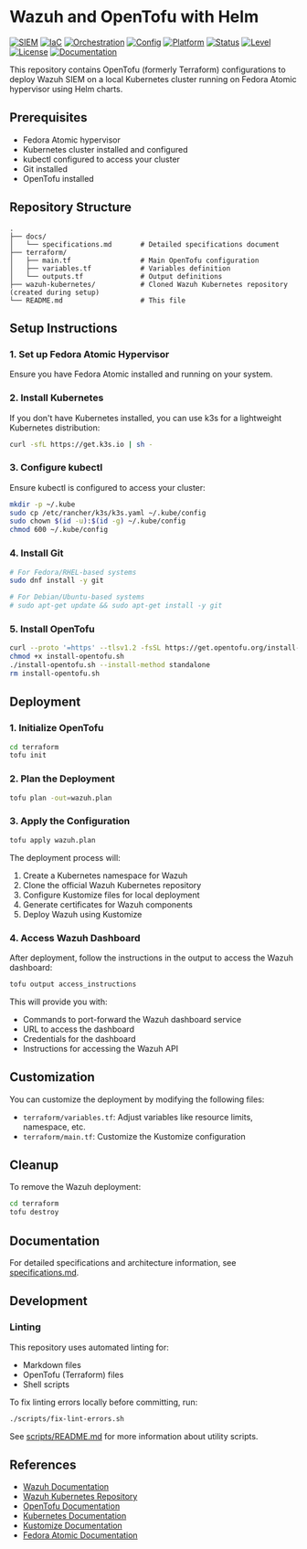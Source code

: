 # Wazuh and OpenTofu with Helm

[![SIEM](https://img.shields.io/badge/SIEM-Wazuh-blue?style=for-the-badge&logo=wazuh)](https://wazuh.com/)
[![IaC](https://img.shields.io/badge/IaC-OpenTofu-844FBA?style=for-the-badge&logo=terraform)](https://opentofu.org/)
[![Orchestration](https://img.shields.io/badge/orchestration-Kubernetes-326CE5?style=for-the-badge&logo=kubernetes)](https://kubernetes.io/)
[![Config](https://img.shields.io/badge/config-Helm-0F1689?style=for-the-badge&logo=helm)](https://helm.sh/)
[![Platform](https://img.shields.io/badge/platform-Fedora%20Atomic-294172?style=for-the-badge&logo=fedora)](https://fedoraproject.org/atomic/)
[![Status](https://img.shields.io/badge/status-development-yellow?style=for-the-badge&logo=github)](https://github.com/RyansOpenSauceRice/Wazuh-and-OpenTofu-with-Helm)
[![Level](https://img.shields.io/badge/level-entry-green?style=for-the-badge)](https://github.com/RyansOpenSauceRice/Wazuh-and-OpenTofu-with-Helm)
[![License](https://img.shields.io/github/license/RyansOpenSauceRice/Wazuh-and-OpenTofu-with-Helm?color=blue&style=for-the-badge)](https://github.com/RyansOpenSauceRice/Wazuh-and-OpenTofu-with-Helm/blob/main/LICENSE)
[![Documentation](https://img.shields.io/badge/docs-markdown-green?style=for-the-badge&logo=markdown)](https://github.com/RyansOpenSauceRice/Wazuh-and-OpenTofu-with-Helm/tree/main/docs)

This repository contains OpenTofu (formerly Terraform) configurations to deploy Wazuh SIEM on a local Kubernetes cluster running on Fedora Atomic hypervisor using Helm charts.

## Prerequisites

- Fedora Atomic hypervisor
- Kubernetes cluster installed and configured
- kubectl configured to access your cluster
- Git installed
- OpenTofu installed

## Repository Structure

```
.
├── docs/
│   └── specifications.md       # Detailed specifications document
├── terraform/
│   ├── main.tf                 # Main OpenTofu configuration
│   ├── variables.tf            # Variables definition
│   └── outputs.tf              # Output definitions
├── wazuh-kubernetes/           # Cloned Wazuh Kubernetes repository (created during setup)
└── README.md                   # This file
```

## Setup Instructions

### 1. Set up Fedora Atomic Hypervisor

Ensure you have Fedora Atomic installed and running on your system.

### 2. Install Kubernetes

If you don't have Kubernetes installed, you can use k3s for a lightweight Kubernetes distribution:

```bash
curl -sfL https://get.k3s.io | sh -
```

### 3. Configure kubectl

Ensure kubectl is configured to access your cluster:

```bash
mkdir -p ~/.kube
sudo cp /etc/rancher/k3s/k3s.yaml ~/.kube/config
sudo chown $(id -u):$(id -g) ~/.kube/config
chmod 600 ~/.kube/config
```

### 4. Install Git

```bash
# For Fedora/RHEL-based systems
sudo dnf install -y git

# For Debian/Ubuntu-based systems
# sudo apt-get update && sudo apt-get install -y git
```

### 5. Install OpenTofu

```bash
curl --proto '=https' --tlsv1.2 -fsSL https://get.opentofu.org/install-opentofu.sh -o install-opentofu.sh
chmod +x install-opentofu.sh
./install-opentofu.sh --install-method standalone
rm install-opentofu.sh
```

## Deployment

### 1. Initialize OpenTofu

```bash
cd terraform
tofu init
```

### 2. Plan the Deployment

```bash
tofu plan -out=wazuh.plan
```

### 3. Apply the Configuration

```bash
tofu apply wazuh.plan
```

The deployment process will:
1. Create a Kubernetes namespace for Wazuh
2. Clone the official Wazuh Kubernetes repository
3. Configure Kustomize files for local deployment
4. Generate certificates for Wazuh components
5. Deploy Wazuh using Kustomize

### 4. Access Wazuh Dashboard

After deployment, follow the instructions in the output to access the Wazuh dashboard:

```bash
tofu output access_instructions
```

This will provide you with:
- Commands to port-forward the Wazuh dashboard service
- URL to access the dashboard
- Credentials for the dashboard
- Instructions for accessing the Wazuh API

## Customization

You can customize the deployment by modifying the following files:

- `terraform/variables.tf`: Adjust variables like resource limits, namespace, etc.
- `terraform/main.tf`: Customize the Kustomize configuration

## Cleanup

To remove the Wazuh deployment:

```bash
cd terraform
tofu destroy
```

## Documentation

For detailed specifications and architecture information, see [specifications.md](docs/specifications.md).

## Development

### Linting

This repository uses automated linting for:
- Markdown files
- OpenTofu (Terraform) files
- Shell scripts

To fix linting errors locally before committing, run:

```bash
./scripts/fix-lint-errors.sh
```

See [scripts/README.md](scripts/README.md) for more information about utility scripts.

## References

- [Wazuh Documentation](https://documentation.wazuh.com/)
- [Wazuh Kubernetes Repository](https://github.com/wazuh/wazuh-kubernetes)
- [OpenTofu Documentation](https://opentofu.org/docs/)
- [Kubernetes Documentation](https://kubernetes.io/docs/home/)
- [Kustomize Documentation](https://kubernetes.io/docs/tasks/manage-kubernetes-objects/kustomization/)
- [Fedora Atomic Documentation](https://docs.fedoraproject.org/en-US/fedora-coreos/)
